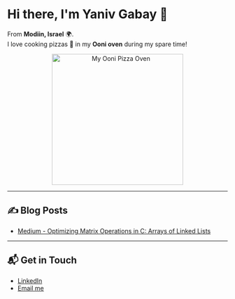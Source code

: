# Hi there, I'm Yaniv Gabay 👋

From **Modiin, Israel** 🌍.  
I love cooking pizzas 🍕 in my **Ooni oven** during my spare time!  

<p align="center">
  <img src="https://github.com/user-attachments/assets/f703b521-1bea-42cb-8d71-0d68b6a28ae8" alt="My Ooni Pizza Oven" width="300" />
</p>

---



## ✍️ Blog Posts

- [Medium - Optimizing Matrix Operations in C: Arrays of Linked Lists](https://medium.com/@yaniv242/optimizing-matrix-operations-in-c-arrays-of-linked-lists-a2f5aebd394f)

---

## 📬 Get in Touch

- [LinkedIn](https://www.linkedin.com/in/yaniv-gabayy)  
- [Email me](mailto:yaniv242@gmail.com)
